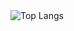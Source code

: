 <div align="center>
  ![My github stats](https://github-readme-stats.vercel.app/api?username=jykim99&count_private=true&&show_icons=true&&theme=radical&&hide=stars,contribs,prs,issues,contribs)
  
  [![Top Langs](https://github-readme-stats-git-master.jykim99.vercel.app/api/top-langs/?username=jykim99&&theme=radical&langs_count=7&exclude_repo=community_spring,YEOPSTAGRAM,github-readme-stats)](https://github.com/anuraghazra/github-readme-stats)
</div>
